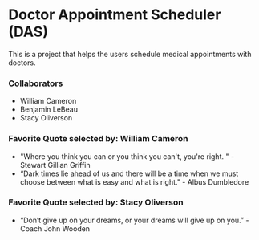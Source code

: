 # Doctor Appointment Scheduler (DAS)

This is a project that helps the users schedule medical appointments with doctors.

### Collaborators

- William Cameron
- Benjamin LeBeau
- Stacy Oliverson

### Favorite Quote selected by: William Cameron

- "Where you think you can or you think you can't, you're right. " - Stewart Gillian Griffin
- “Dark times lie ahead of us and there will be a time when we must choose between what is easy and what is right." - Albus Dumbledore

### Favorite Quote selected by: Stacy Oliverson
- “Don’t give up on your dreams, or your dreams will give up on you.” - Coach John Wooden
